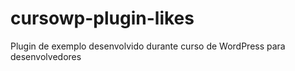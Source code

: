 # cursowp-plugin-likes
Plugin de exemplo desenvolvido durante curso de WordPress para desenvolvedores
